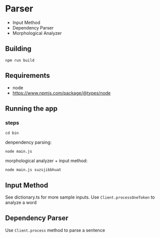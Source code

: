 # Parser

* Input Method
* Dependency Parser
* Morphological Analyzer

## Building

`npm run build`

## Requirements

* node
* https://www.npmjs.com/package/@types/node

## Running the app

### steps

`cd bin`

denpendency parsing:

`node main.js`

morphological analyzer + input method:

`node main.js suzsjibbhuat`

## Input Method

See dictionary.ts for more sample inputs. Use `Client.processOneToken` to analyze a word

## Dependency Parser

Use `Client.process` method to parse a sentence
